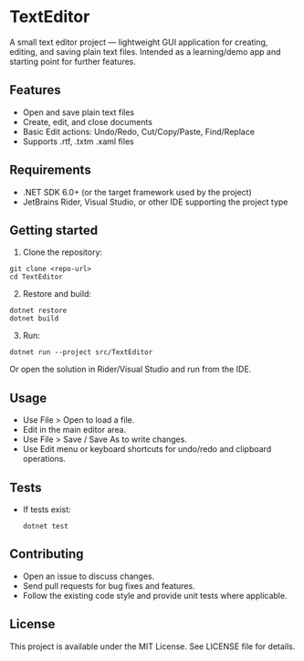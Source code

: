 # TextEditor

A small text editor project — lightweight GUI application for creating, editing, and saving plain text files. Intended as a learning/demo app and starting point for further features.

## Features
- Open and save plain text files
- Create, edit, and close documents
- Basic Edit actions: Undo/Redo, Cut/Copy/Paste, Find/Replace
- Supports .rtf, .txtm .xaml files

## Requirements
- .NET SDK 6.0+ (or the target framework used by the project)
- JetBrains Rider, Visual Studio, or other IDE supporting the project type

## Getting started
1. Clone the repository:
  ```
  git clone <repo-url>
  cd TextEditor
  ```
2. Restore and build:
  ```
  dotnet restore
  dotnet build
  ```
3. Run:
  ```
  dotnet run --project src/TextEditor
  ```
  Or open the solution in Rider/Visual Studio and run from the IDE.

## Usage
- Use File > Open to load a file.
- Edit in the main editor area.
- Use File > Save / Save As to write changes.
- Use Edit menu or keyboard shortcuts for undo/redo and clipboard operations.

## Tests
- If tests exist:
  ```
  dotnet test
  ```

## Contributing
- Open an issue to discuss changes.
- Send pull requests for bug fixes and features.
- Follow the existing code style and provide unit tests where applicable.

## License
This project is available under the MIT License. See LICENSE file for details.

<!-- Replace placeholders (requirements, project path, repo url) with project-specific details. -->
